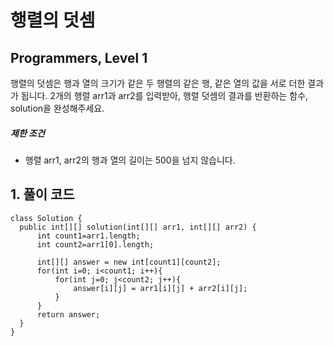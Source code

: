 # 행렬의 덧셈

## Programmers, Level 1



행렬의 덧셈은 행과 열의 크기가 같은 두 행렬의 같은 행, 같은 열의 값을 서로 더한 결과가 됩니다. 2개의 행렬 arr1과 arr2를 입력받아, 행렬 덧셈의 결과를 반환하는 함수, solution을 완성해주세요.

##### 제한 조건

- 행렬 arr1, arr2의 행과 열의 길이는 500을 넘지 않습니다.

  

## 1. 풀이 코드

```
class Solution {
  public int[][] solution(int[][] arr1, int[][] arr2) {
      int count1=arr1.length;
      int count2=arr1[0].length;

      int[][] answer = new int[count1][count2];
      for(int i=0; i<count1; i++){
          for(int j=0; j<count2; j++){
              answer[i][j] = arr1[i][j] + arr2[i][j];
          }
      }
      return answer;
  }
}
```

